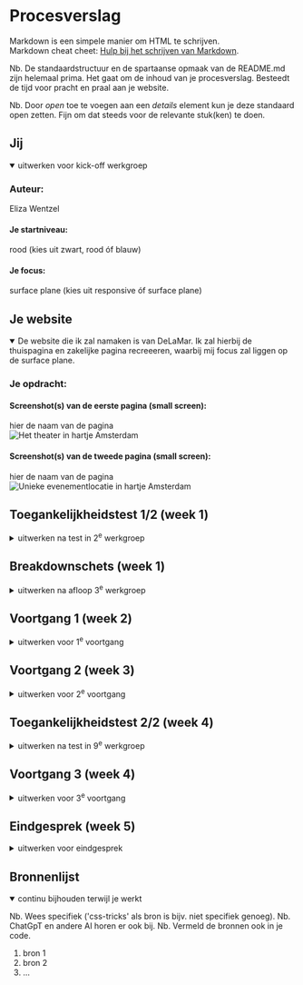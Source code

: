 # Procesverslag
Markdown is een simpele manier om HTML te schrijven.  
Markdown cheat cheet: [Hulp bij het schrijven van Markdown](https://github.com/adam-p/markdown-here/wiki/Markdown-Cheatsheet).

Nb. De standaardstructuur en de spartaanse opmaak van de README.md zijn helemaal prima. Het gaat om de inhoud van je procesverslag. Besteedt de tijd voor pracht en praal aan je website.

Nb. Door *open* toe te voegen aan een *details* element kun je deze standaard open zetten. Fijn om dat steeds voor de relevante stuk(ken) te doen.





## Jij

<details open>
  <summary>uitwerken voor kick-off werkgroep</summary>

  ### Auteur:
  Eliza Wentzel

  #### Je startniveau:
  rood (kies uit zwart, rood óf blauw)

  #### Je focus:
  surface plane (kies uit responsive óf surface plane)
 
</details>





## Je website

<details open>
  <summary>De website die ik zal namaken is van DeLaMar. Ik zal hierbij de thuispagina en zakelijke pagina recreeeren, waarbij mij focus zal liggen op de surface plane.</summary>

  ### Je opdracht:
  <url src="https://delamar.nl/">
  <url src="https://delamar.nl/zakelijk/">

  #### Screenshot(s) van de eerste pagina (small screen): 
  hier de naam van de pagina  
  <img src="readme-images/thuis.png" width="375px" alt="Het theater in hartje Amsterdam">

  #### Screenshot(s) van de tweede pagina (small screen):
  hier de naam van de pagina  
  <img src="readme-images/zakelijk.png" width="375px" alt="Unieke evenementlocatie in hartje Amsterdam">
 
</details>



## Toegankelijkheidstest 1/2 (week 1)

<details>
  <summary>uitwerken na test in 2<sup>e</sup> werkgroep</summary>

  ### Bevindingen
  Lijst met je bevindingen die in de test naar voren kwamen:
  
  screenreader
  - De website heeft een sematisch correcte opbouw met header,main,footer etcetera. Hierdoor worden de headings ook goed en op een logische wijze opgelezen door de screenreader.
  - Bij sommige teksten is het niet goed aangegeven in de HTML dat het nederlandse taal is, waardoor de screenreader in het engels blijft praten, dit is moeilijk te verstaan.
  - De alt teksten bij de foto's zijn niet altijd zo duidelijk, ze zeggen niet genoeg over wat er te zien is op de foto.
  - De carousels die vaak gebruikt worden op de website zijn niet goed toegankelijk voor de screenreader, de screenreader leest niet de nieuwe info op wanneer de carousel naar het volgende plaatje schuift. Hierdoor mist de gebruiker informatie.
  - De links worden wel goed opgelezen, maar zijn niet altijd duidelijk waar ze bij horen. Dit kan verwarrend worden voor de gebruiker.
  
  WCAG
  - er is geen skip link aanwezig
  - De website heeft geen ondersteuning voor dark mode of hoog contrast
<img src="readme-images/darkmode.png" width="375px" alt="Darkmode voorbeeld">
<img src="readme-images/lowcontrast.png" width="375px" alt="laag contrast voorbeeld">
  
  - er is geen optie om de carousel op pauze te zetten
  - geen optie voor prefers-reduced-motion
  - de website was nog goed te lezen voor mensen die kleurenblind zijn
  
  <img src="readme-images/kleurenblind.png" width="375px" alt="Kleurenblind voorbeeld">
    

</details>



## Breakdownschets (week 1)

<details>
  <summary>uitwerken na afloop 3<sup>e</sup> werkgroep</summary>

  ### de hele pagina: 
  <img src="readme-images/breakdown-thuis.jpg" width="375px" alt="breakdown van de hele pagina">

  ### dynamisch deel (bijv menu): 
  <img src="readme-images/breakdown-dynamisch1.jpg" width="375px" alt="breakdown van een dynamisch deel">
  <p>
    Dynamisch onderdeel: carrousel die je kan bedienen door middel van knoppen
  </p>

  ### wellicht nog een dynamisch deel (bijv filter): 
  <img src="readme-images/breakdown-dynamisch2.jpg" width="375px" alt="breakdown van nog een dynamisch deel">
   <p>
     Dynamisch onderdeel: swipable menu voor genres
  </p>

</details>





## Voortgang 1 (week 2)

<details>
  <summary>uitwerken voor 1<sup>e</sup> voortgang</summary>

  ### Stand van zaken
  hier dit ging goed & dit was lastig (neem ook screenshots op van delen van je website en code)
  Goed:
  Het enige dat tot nu toe goed is gegaan is de html invoeren zodat alle info er alvast instaat. Dit helpt mij om daarna volledig te kunnen focussen op de css en javascript.
  
  Lastig:
  Het opzetten van de website ging lastig voor mij. Ik moest heel erg weer inkomen met coderen. Ik kreeg de breedte van het scherm niet goed, maar na hulp te vragen was het mij wel gelukt. 
  Ik kwam er ook jammer genoeg achter dat ik een te moeilijke website heb gekozen. Hierdoor duurt het voor mij heel lang om de website op te bouwen. Ik zal niet van website switchen maar wel de website iets versimpelen zodat ik het binnen de tijd die we hebben wel af kan krijgen.

  ### Agenda voor meeting
  samen met je groepje opstellen

  | student 1      | student 2          | student 3    | student 4        |
  | ---            | ---                | ---          | ---              |
  | dit bespreken  | en dit             | en ik dit    | en dan ik dat    |
  | en dat ook nog | dit als er tijd is | nog een punt | dit wil ik zeker |
  | ...            | ...                | ...          | ...              |


  ### Verslag van meeting
  hier na afloop snel de uitkomsten van de meeting vastleggen

  - geen buttons gebruiken voor linkjes, hiervoor gebruik je <a>
  - om een dropdown menu te maken kan je het beste <details> en <summary> gebruiken, door deze te gebruiken zal er vanzelf een dropdown menu gecreeërd worden
  - het is niet zo gebruikelijk om alles in je main te zetten. Dit kan je beter alleen houden voor het belangrijkste van de pagina
  - read-me is duidelijk opgesteld en goed dat er plaatjes bij de wgac staan als voorbeeld.
  - update goed je Github voor betere feedback

</details>





## Voortgang 2 (week 3)

<details>
  <summary>uitwerken voor 2<sup>e</sup> voortgang</summary>

  ### Stand van zaken
  hier dit ging goed & dit was lastig (neem ook screenshots op van delen van je website en code)
  
  Goed:
  Het coderen van de code gaat vlot en soepel. Ik loop tegen weinig problemen aan gelukkig. Als ik ergens echt niet uitkom vraag ik het aan de docent of Chatgpt. Ik ben wel goed in CSS, ik vind dit ook leuk om te doen. Javascript heb ik zeker wel vaker een handje bij nodig.

  Slecht: 
  Javascript vind ik best lastig nog. Hier loop ik soms tegenaan als ik bijvoorbeeld een carrousel moet maken of ander dynamisch onderdeel. Maar met de docent en Chatgpt aan mijn zij kom ik er wel doorheen.


  ### Agenda voor meeting
  samen met je groepje opstellen

  | student 1      | student 2          | student 3    | student 4        |
  | ---            | ---                | ---          | ---              |
  | dit bespreken  | en dit             | en ik dit    | en dan ik dat    |
  | en dat ook nog | dit als er tijd is | nog een punt | dit wil ik zeker |
  | ...            | ...                | ...          | ...              |


  ### Verslag van meeting
  hier na afloop snel de uitkomsten van de meeting vastleggen

  - punt 1
  - punt 2
  - nog een punt
- ...

</details>





## Toegankelijkheidstest 2/2 (week 4)

<details>
  <summary>uitwerken na test in 9<sup>e</sup> werkgroep</summary>

  ### Bevindingen
  Lijst met je bevindingen die in de test naar voren kwamen (geef ook aan wat er verbeterd is):

</details>





## Voortgang 3 (week 4)

<details>
  <summary>uitwerken voor 3<sup>e</sup> voortgang</summary>

  ### Stand van zaken
  hier dit ging goed & dit was lastig (neem ook screenshots op van delen van je website en code)


  ### Agenda voor meeting
  samen met je groepje opstellen

  | student 1      | student 2          | student 3    | student 4        |
  | ---            | ---                | ---          | ---              |
  | dit bespreken  | en dit             | en ik dit    | en dan ik dat    |
  | en dat ook nog | dit als er tijd is | nog een punt | dit wil ik zeker |
  | ...            | ...                | ...          | ...              |


  ### Verslag van meeting
  hier na afloop snel de uitkomsten van de meeting vastleggen

  - punt 1
  - punt 2
  - nog een punt
  - ...

</details>





## Eindgesprek (week 5)

<details>
  <summary>uitwerken voor eindgesprek</summary>

  ### Je uitkomst - karakteristiek screenshots:
  <img src="readme-images/dummy-plaatje.jpg" width="375px" alt="uitomst opdracht 1">


  ### Dit ging goed/Heb ik geleerd: 
  Korte omschrijving met plaatjes

  <img src="readme-images/dummy-plaatje.jpg" width="375px" alt="top">


  ### Dit was lastig/Is niet gelukt:
  Korte omschrijving met plaatjes

  <img src="readme-images/dummy-plaatje.jpg" width="375px" alt="bummer">
</details>





## Bronnenlijst

<details open>
  <summary>continu bijhouden terwijl je werkt</summary>

  Nb. Wees specifiek ('css-tricks' als bron is bijv. niet specifiek genoeg). 
  Nb. ChatGpT en andere AI horen er ook bij.
  Nb. Vermeld de bronnen ook in je code.

  1. bron 1
  2. bron 2
  3. ...

</details>
